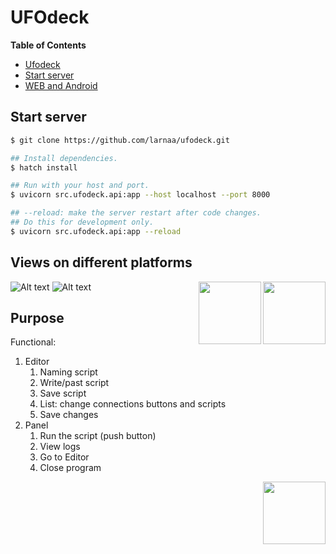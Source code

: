 # UFOdeck

**Table of Contents**
- [Ufodeck](#ufodeck)
- [Start server](#start-server)
- [WEB and Android](#viewes-on-different-platforms)

## Start server

```bash
$ git clone https://github.com/larnaa/ufodeck.git

## Install dependencies.
$ hatch install

## Run with your host and port.
$ uvicorn src.ufodeck.api:app --host localhost --port 8000

## --reload: make the server restart after code changes.
## Do this for development only.
$ uvicorn src.ufodeck.api:app --reload
```

## Views on different platforms

![Alt text](src/ufodeck/documentation/images/web-Firefox.png)
![Alt text](src/ufodeck/documentation/images/android-firefox.png)
<img align="right" width="100" height="100" src="src/ufodeck/documentation/images/web-Firefox.png">
<img align="right" width="100" height="100" src="src/ufodeck/documentation/images/android-firefox.png">

## Purpose

Functional:
1. Editor
   1. Naming script
   2. Write/past script
   3. Save script
   4. List: change connections buttons and scripts
   5. Save changes 
2. Panel
   1. Run the script (push button)
   2. View logs 
   3. Go to Editor
   4. Close program

<img align="right" width="100" height="100" src="src/ufodeck/documentation/images/android-firefox.png">

